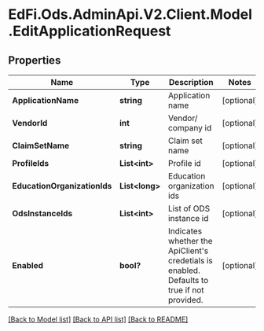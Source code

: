 # EdFi.Ods.AdminApi.V2.Client.Model.EditApplicationRequest

## Properties

Name | Type | Description | Notes
------------ | ------------- | ------------- | -------------
**ApplicationName** | **string** | Application name | [optional] 
**VendorId** | **int** | Vendor/ company id | [optional] 
**ClaimSetName** | **string** | Claim set name | [optional] 
**ProfileIds** | **List&lt;int&gt;** | Profile id | [optional] 
**EducationOrganizationIds** | **List&lt;long&gt;** | Education organization ids | [optional] 
**OdsInstanceIds** | **List&lt;int&gt;** | List of ODS instance id | [optional] 
**Enabled** | **bool?** | Indicates whether the ApiClient&#39;s credetials is enabled. Defaults to true if not provided. | [optional] 

[[Back to Model list]](../README.md#documentation-for-models) [[Back to API list]](../README.md#documentation-for-api-endpoints) [[Back to README]](../README.md)

